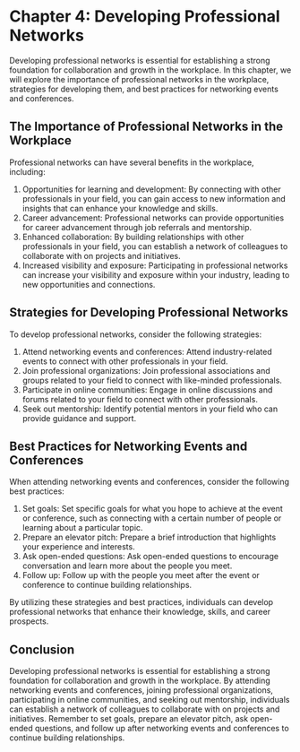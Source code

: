 Chapter 4: Developing Professional Networks
===========================================

Developing professional networks is essential for establishing a strong foundation for collaboration and growth in the workplace. In this chapter, we will explore the importance of professional networks in the workplace, strategies for developing them, and best practices for networking events and conferences.

The Importance of Professional Networks in the Workplace
--------------------------------------------------------

Professional networks can have several benefits in the workplace, including:

1. Opportunities for learning and development: By connecting with other professionals in your field, you can gain access to new information and insights that can enhance your knowledge and skills.
2. Career advancement: Professional networks can provide opportunities for career advancement through job referrals and mentorship.
3. Enhanced collaboration: By building relationships with other professionals in your field, you can establish a network of colleagues to collaborate with on projects and initiatives.
4. Increased visibility and exposure: Participating in professional networks can increase your visibility and exposure within your industry, leading to new opportunities and connections.

Strategies for Developing Professional Networks
-----------------------------------------------

To develop professional networks, consider the following strategies:

1. Attend networking events and conferences: Attend industry-related events to connect with other professionals in your field.
2. Join professional organizations: Join professional associations and groups related to your field to connect with like-minded professionals.
3. Participate in online communities: Engage in online discussions and forums related to your field to connect with other professionals.
4. Seek out mentorship: Identify potential mentors in your field who can provide guidance and support.

Best Practices for Networking Events and Conferences
----------------------------------------------------

When attending networking events and conferences, consider the following best practices:

1. Set goals: Set specific goals for what you hope to achieve at the event or conference, such as connecting with a certain number of people or learning about a particular topic.
2. Prepare an elevator pitch: Prepare a brief introduction that highlights your experience and interests.
3. Ask open-ended questions: Ask open-ended questions to encourage conversation and learn more about the people you meet.
4. Follow up: Follow up with the people you meet after the event or conference to continue building relationships.

By utilizing these strategies and best practices, individuals can develop professional networks that enhance their knowledge, skills, and career prospects.

Conclusion
----------

Developing professional networks is essential for establishing a strong foundation for collaboration and growth in the workplace. By attending networking events and conferences, joining professional organizations, participating in online communities, and seeking out mentorship, individuals can establish a network of colleagues to collaborate with on projects and initiatives. Remember to set goals, prepare an elevator pitch, ask open-ended questions, and follow up after networking events and conferences to continue building relationships.
